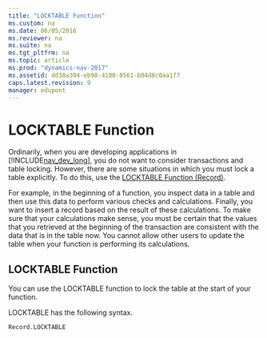 ```yaml
---
title: "LOCKTABLE Function"
ms.custom: na
ms.date: 06/05/2016
ms.reviewer: na
ms.suite: na
ms.tgt_pltfrm: na
ms.topic: article
ms.prod: "dynamics-nav-2017"
ms.assetid: dd38a304-eb98-4100-8561-b04d8c0aa1f7
caps.latest.revision: 9
manager: edupont
---
```

# LOCKTABLE Function
Ordinarily, when you are developing applications in [!INCLUDE[nav_dev_long](includes/nav_dev_long_md.md)], you do not want to consider transactions and table locking. However, there are some situations in which you must lock a table explicitly. To do this, use the [LOCKTABLE Function \(Record\)](LOCKTABLE-Function--Record-.md).  
  
 For example, in the beginning of a function, you inspect data in a table and then use this data to perform various checks and calculations. Finally, you want to insert a record based on the result of these calculations. To make sure that your calculations make sense, you must be certain that the values that you retrieved at the beginning of the transaction are consistent with the data that is in the table now. You cannot allow other users to update the table when your function is performing its calculations.  
  
## LOCKTABLE Function  
 You can use the LOCKTABLE function to lock the table at the start of your function.  
  
 LOCKTABLE has the following syntax.  
  
```  
Record.LOCKTABLE  
```